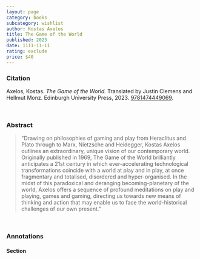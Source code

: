 ```yaml
---
layout: page
category: books
subcategory: wishlist
author: Kostas Axelos
title: The Game of the World
published: 2023
date: 1111-11-11
rating: exclude
price: $40
---
```


### Citation

Axelos, Kostas. *The Game of the World.* Translated by Justin Clemens and Hellmut Monz. Edinburgh University Press, 2023. [9781474449069](https://edinburghuniversitypress.com/book-the-game-of-the-world.html).

<br>

### Abstract

> "Drawing on philosophies of gaming and play from Heraclitus and Plato through to Marx, Nietzsche and Heidegger, Kostas Axelos outlines an extraordinary, unique vision of our contemporary world. Originally published in 1969, The Game of the World brilliantly anticipates a 21st century in which ever-accelerating technological transformations coincide with a world at play and in play, at once fragmentary and totalised, disordered and hyper-organised. In the midst of this paradoxical and deranging becoming-planetary of the world, Axelos offers a sequence of profound meditations on play and playing, games and gaming, directing us towards new means of thinking and action that may enable us to face the world-historical challenges of our own present."

<br>

### Annotations

#### Section

<br>
